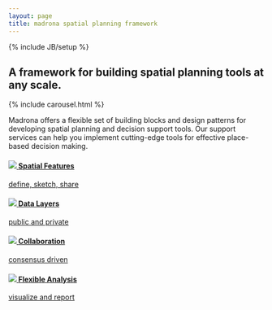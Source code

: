 ```yaml
---
layout: page
title: madrona spatial planning framework
---
```

{% include JB/setup %}
  <div class="row">
    <div class="span12">
      <h2 class="tagline">A framework for building spatial planning tools at any scale.</h2>
    </div>
  </div>
  <div class="row">
   <div class="span12">
    {% include carousel.html %}
  </div>
  </div>
  <div class="row">
    <div class="span12">
     <p class="madrona-text">Madrona offers a flexible set of building blocks and design patterns for developing spatial planning and decision support tools. Our support services can help you implement cutting-edge tools for effective place-based decision making.</p>
    </div>
  </div>
<div class="row feature">
      <div class="span3">
        <a href="{{ BASE_PATH }}/technology/#Spatial-Features">
          <div class="bug">
            <div class="row">
              <div class="header">
                <h4><img src="{{ BASE_PATH }}/assets/img/features.png">&nbsp;<span>Spatial&nbsp;Features</span>
                </h4>
              </div>
              <div class="text">
                <p>define, sketch, share</p>
              </div>
            </div>
          </div>
        </a>
      </div>
      <div class="span3">
          <a href="{{ BASE_PATH }}/technology/#Data-Layers">
          <div class="bug">
            <div class="row">
              <div class="header">
                <h4><img src="{{ BASE_PATH }}/assets/img/layers.png">&nbsp;<span>Data Layers</span>
                </h4>
              </div>
              <div class="text">
                <p>public and private</p>
              </div>
            </div>
          </div>
        </a>
      </div>
      <div class="span3">
        <a href="{{ BASE_PATH }}/technology/#Collaboration">
          <div class="bug">
            <div class="row">
              <div class="header">
                <h4><img src="{{ BASE_PATH }}/assets/img/collaboration.png">&nbsp;<span class="wide">Collaboration</span></h4>
              </div>
              <div class="text">
                <p>consensus driven</p>
              </div>
            </div>
          </div>
        </a>
      </div>
      <div class="span3">
        <a href="{{ BASE_PATH }}/technology/#Flexible-Analysis">
          <div class="bug">
            <div class="row">
              <div class="header">
                <h4><img src="{{ BASE_PATH }}/assets/img/analysis.png">&nbsp;<span class="wide">Flexible Analysis</span></h4>
              </div>
              <div class="text">
                <p>visualize and report</p>
              </div>
            </div>
          </div>
        </a>
      </div>
</div>
<script>
  $(window).load(function() {
    $('.carousel').carousel({
      interval: 8000
    })
    
  });
</script>